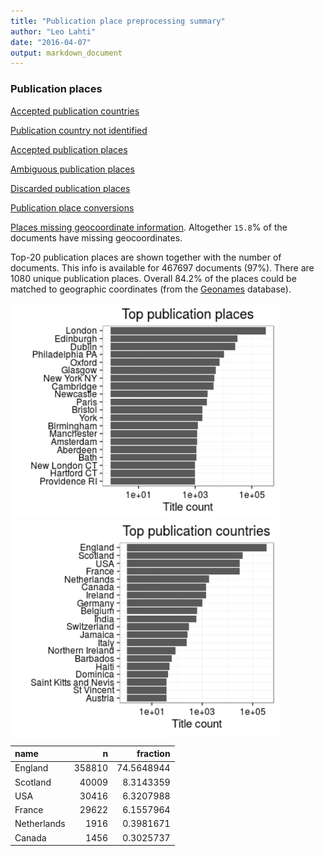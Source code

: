 ```yaml
---
title: "Publication place preprocessing summary"
author: "Leo Lahti"
date: "2016-04-07"
output: markdown_document
---
```


### Publication places

[Accepted publication countries](output.tables/country_accepted.csv)

[Publication country not identified](output.tables/publication_place_missingcountry.csv)

[Accepted publication places](output.tables/publication_place_accepted.csv)

[Ambiguous publication places](output.tables/publication_place_ambiguous.csv)

[Discarded publication places](output.tables/publication_place_discarded.csv)

[Publication place conversions](output.tables/publication_place_conversion_nontrivial.csv)

[Places missing geocoordinate information](output.tables/absentgeocoordinates.csv). Altogether ``15.8``% of the documents have missing geocoordinates.



Top-20 publication places are shown together with the number of documents. This info is available for 467697 documents (97%). There are 1080 unique publication places. Overall 84.2% of the places could be matched to geographic coordinates (from the [Geonames](http://download.geonames.org/export/dump/) database).


<img src="figure/summaryplace-1.png" title="plot of chunk summaryplace" alt="plot of chunk summaryplace" width="430px" /><img src="figure/summaryplace-2.png" title="plot of chunk summaryplace" alt="plot of chunk summaryplace" width="430px" />



|name        |      n|   fraction|
|:-----------|------:|----------:|
|England     | 358810| 74.5648944|
|Scotland    |  40009|  8.3143359|
|USA         |  30416|  6.3207988|
|France      |  29622|  6.1557964|
|Netherlands |   1916|  0.3981671|
|Canada      |   1456|  0.3025737|
